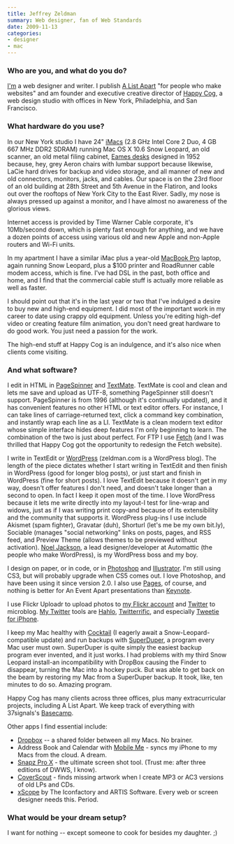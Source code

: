 ```yaml
---
title: Jeffrey Zeldman
summary: Web designer, fan of Web Standards
date: 2009-11-13
categories:
- designer
- mac
---
```


### Who are you, and what do you do?

[I'm](http://zeldman.com/ "Zeldman's site.") a web designer and writer. I publish [A List Apart](http://www.alistapart.com/ "The ALA site.") "for people who make websites" and am founder and executive creative director of [Happy Cog](http://www.happycog.com/ "Happy Cog's site."), a web design studio with offices in New York, Philadelphia, and San Francisco.

### What hardware do you use?

In our New York studio I have 24" [iMacs][imac] (2.8 GHz Intel Core 2 Duo, 4 GB 667 MHz DDR2 SDRAM) running Mac OS X 10.6 Snow Leopard, an old scanner, an old metal filing cabinet, [Eames desks][eames-desk] designed in 1952 because, hey, grey Aeron chairs with lumbar support because likewise, LaCie hard drives for backup and video storage, and all manner of new and old connectors, monitors, jacks, and cables. Our space is on the 23rd floor of an old building at 28th Street and 5th Avenue in the Flatiron, and looks out over the rooftops of New York City to the East River. Sadly, my nose is always pressed up against a monitor, and I have almost no awareness of the glorious views.

Internet access is provided by Time Warner Cable corporate, it's 10Mb/second down, which is plenty fast enough for anything, and we have a dozen points of access using various old and new Apple and non-Apple routers and Wi-Fi units.

In my apartment I have a similar iMac plus a year-old [MacBook Pro][macbook-pro] laptop, again running Snow Leopard, plus a $100 printer and RoadRunner cable modem access, which is fine. I've had DSL in the past, both office and home, and I find that the commercial cable stuff is actually more reliable as well as faster.

I should point out that it's in the last year or two that I've indulged a desire to buy new and high-end equipment. I did most of the important work in my career to date using crappy old equipment. Unless you're editing high-def video or creating feature film animation, you don't need great hardware to do good work. You just need a passion for the work.

The high-end stuff at Happy Cog is an indulgence, and it's also nice when clients come visiting.

### And what software?

I edit in HTML in [PageSpinner][] and [TextMate][]. TextMate is cool and clean and lets me save and upload as UTF-8, something PageSpinner still doesn't support. PageSpinner is from 1996 (although it's continually updated), and it has convenient features no other HTML or text editor offers. For instance, I can take lines of carriage-returned text, click a command key combination, and instantly wrap each line as a LI. TextMate is a clean modern text editor whose simple interface hides deep features I'm only beginning to learn. The combination of the two is just about perfect. For FTP I use [Fetch][] (and I was thrilled that Happy Cog got the opportunity to redesign the Fetch website).

I write in TextEdit or [WordPress][] (zeldman.com is a WordPress blog). The length of the piece dictates whether I start writing in TextEdit and then finish in WordPress (good for longer blog posts), or just start and finish in WordPress (fine for short posts). I love TextEdit because it doesn't get in my way, doesn't offer features I don't need, and doesn't take longer than a second to open. In fact I keep it open most of the time. I love WordPress because it lets me write directly into my layout-I test for line-wrap and widows, just as if I was writing print copy-and because of its extensibility and the community that supports it. WordPress plug-ins I use include Akismet (spam fighter), Gravatar (duh), Shorturl (let's me be my own bit.ly), Sociable (manages "social networking" links on posts, pages, and RSS feed, and Preview Theme (allows themes to be previewed without activation). [Noel Jackson](http://jcksn.com/ "Noel's website."), a lead designer/developer at Automattic (the people who make WordPress), is my WordPress boss and my boy.

I design on paper, or in code, or in [Photoshop][] and [Illustrator][]. I'm still using CS3, but will probably upgrade when CS5 comes out. I love Photoshop, and have been using it since version 2.0. I also use [Pages][], of course, and nothing is better for An Event Apart presentations than [Keynote][].

I use Flickr Uploadr to upload photos to [my Flickr account](http://www.flickr.com/photos/zeldman/ "Zeldman's Flickr account.") and [Twitter][] to microblog. [My Twitter](http://twitter.com/zeldman "Zeldman's Twitter account.") tools are [Hahlo][], [Twitterrific][], and especially [Tweetie for iPhone][tweetie-ios].

I keep my Mac healthy with [Cocktail][] (I eagerly await a Snow-Leopard-compatible update) and run backups with [SuperDuper][], a program every Mac user must own. SuperDuper is quite simply the easiest backup program ever invented, and it just works. I had problems with my third Snow Leopard install-an incompatibility with DropBox causing the Finder to disappear, turning the Mac into a hockey puck. But was able to get back on the beam by restoring my Mac from a SuperDuper backup. It took, like, ten minutes to do so. Amazing program.

Happy Cog has many clients across three offices, plus many extracurricular projects, including A List Apart. We keep track of everything with 37signals's [Basecamp][].

Other apps I find essential include:

* [Dropbox][] -- a shared folder between all my Macs. No brainer.
* Address Book and Calendar with [Mobile Me][mobile-me] - syncs my iPhone to my Macs from the cloud. A dream.
* [Snapz Pro X][snapz-pro-x] - the ultimate screen shot tool. (Trust me: after three editions of DWWS, I know).
* [CoverScout][] - finds missing artwork when I create MP3 or AC3 versions of old LPs and CDs.
* [xScope][] by The Iconfactory and ARTIS Software. Every web or screen designer needs this. Period.

### What would be your dream setup?

I want for nothing -- except someone to cook for besides my daughter. ;)

[basecamp]: https://basecamp.com/ "Web-based project management."
[cocktail]: http://www.maintain.se/cocktail/ "A maintenance and tweaking tool for Mac OS X."
[coverscout]: https://www.equinux.com/us/products/coverscout/index.html "Album artwork tool for Mac OS X."
[dropbox]: https://www.dropbox.com/ "Online syncing and storage."
[eames-desk]: http://web.archive.org/web/20160322171301/http://www.dwr.com/product/classics/eames-desk-unit-edu.do "A modular table designed in 1952."
[fetch]: https://fetchsoftworks.com/ "An FTP/SFTP client for Mac OS X."
[hahlo]: http://dean.co/hahlo-goodbye/ "A web-based Twitter client."
[illustrator]: https://www.adobe.com/products/illustrator.html "A vector graphics editor."
[imac]: https://www.apple.com/imac/ "An all-in-one computer."
[keynote]: https://www.apple.com/keynote/ "Presentation software for the Mac."
[macbook-pro]: https://www.apple.com/macbook-pro/ "A laptop."
[mobile-me]: https://en.wikipedia.org/wiki/MobileMe "An online 'cloud' service (mail, calendar, etc)."
[pages]: https://www.apple.com/pages/ "A Mac word processor and layout tool from Apple."
[pagespinner]: http://www.optima-system.com/pagespinner/ "An HTML editor for the Mac."
[photoshop]: https://www.adobe.com/products/photoshop.html "A bitmap image editor."
[snapz-pro-x]: http://web.archive.org/web/20190718133514/https://www.ambrosiasw.com/utilities/snapzprox/ "A screenshot and screencast tool for Mac OS X."
[superduper]: http://shirt-pocket.com/SuperDuper/SuperDuperDescription.html "An excellent Mac backup/cloning application."
[textmate]: https://macromates.com/ "A text editor for the Mac."
[tweetie-ios]: https://en.wikipedia.org/wiki/Tweetie "A Twitter client."
[twitter]: https://twitter.com/ "An online micro-blogging platform."
[twitterrific]: https://twitterrific.com/mac "A Twitter client for the Mac."
[wordpress]: https://wordpress.com/ "Weblog publishing software."
[xscope]: http://xscopeapp.com "A Mac tool for on-screen measuring and aligning."
